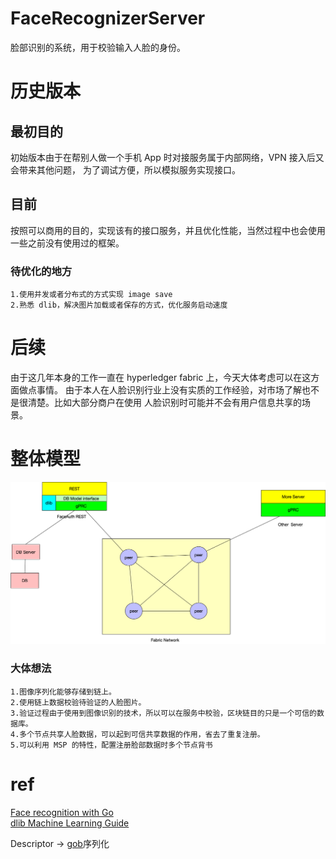 # FaceRecognizerServer
脸部识别的系统，用于校验输入人脸的身份。

# 历史版本
## 最初目的
初始版本由于在帮别人做一个手机 App 时对接服务属于内部网络，VPN 接入后又会带来其他问题，
为了调试方便，所以模拟服务实现接口。  

## 目前    
按照可以商用的目的，实现该有的接口服务，并且优化性能，当然过程中也会使用一些之前没有使用过的框架。

### 待优化的地方  
```
1.使用并发或者分布式的方式实现 image save
2.熟悉 dlib，解决图片加载或者保存的方式，优化服务启动速度
```

# 后续  
由于这几年本身的工作一直在 hyperledger fabric 上，今天大体考虑可以在这方面做点事情。
由于本人在人脸识别行业上没有实质的工作经验，对市场了解也不是很清楚。比如大部分商户在使用
人脸识别时可能并不会有用户信息共享的场景。

# 整体模型  
![image](https://raw.githubusercontent.com/KevinBaiSg/FaceAuthChain/master/images/FaceAuth.png)


### 大体想法
```
1.图像序列化能够存储到链上。
2.使用链上数据校验待验证的人脸图片。
3.验证过程由于使用到图像识别的技术，所以可以在服务中校验，区块链目的只是一个可信的数据库。
4.多个节点共享人脸数据，可以起到可信共享数据的作用，省去了重复注册。
5.可以利用 MSP 的特性，配置注册脸部数据时多个节点背书
```
# ref  
[Face recognition with Go](https://hackernoon.com/face-recognition-with-go-676a555b8a7e)  
[dlib Machine Learning Guide](http://dlib.net/ml_guide.svg)  

Descriptor -> [gob](https://golang.org/pkg/encoding/gob/#pkg-examples)序列化